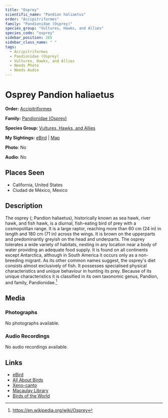 ```yaml
---
title: "Osprey"
scientific_name: "Pandion haliaetus"
order: "Accipitriformes"
family: "Pandionidae (Osprey)"
species_group: "Vultures, Hawks, and Allies"
species_code: "osprey"
sidebar_position: 265
sidebar_class_name: " "
tags: 
  - Accipitriformes
  - Pandionidae (Osprey)
  - Vultures, Hawks, and Allies
  - Needs Photo
  - Needs Audio
---
```


# Osprey <span className='sci_name'>Pandion haliaetus</span>

**Order:** [Accipitriformes](/tags/accipitriformes)

**Family:** [Pandionidae (Osprey)](/tags/pandionidae-osprey)

**Species Group:** [Vultures, Hawks, and Allies](/tags/vultures-hawks-and-allies)

**My Sightings:** [eBird](https://ebird.org/lifelist?r=world&time=life&spp=osprey) | [Map](/map?species_code=osprey)

**Photo**: No 

**Audio**: No

## Places Seen

* California, United States
* Ciudad de México, Mexico

## Description
The osprey (; Pandion haliaetus), historically known as sea hawk, river hawk, and fish hawk, is a diurnal, fish-eating bird of prey with a cosmopolitan range. It is a large raptor, reaching more than 60 cm (24 in) in length and 180 cm (71 in) across the wings. It is brown on the upperparts and predominantly greyish on the head and underparts.
The osprey tolerates a wide variety of habitats, nesting in any location near a body of water providing an adequate food supply. It is found on all continents except Antarctica, although in South America it occurs only as a non-breeding migrant.
As its other common names suggest, the osprey's diet consists almost exclusively of fish. It possesses specialised physical characteristics and unique behaviour in hunting its prey. Because of its unique characteristics it is classified in its own taxonomic genus, Pandion, and family, Pandionidae.[^1]

[^1]: https://en.wikipedia.org/wiki/Osprey

## Media
### Photographs
No photographs available.

### Audio Recordings
No audio recordings available.

## Links
* [eBird](https://ebird.org/species/osprey) 
* [All About Birds](https://www.allaboutbirds.org/guide/osprey) 
* [Xeno-canto](https://www.xeno-canto.org/species/pandion-haliaetus) 
* [Macaulay Library](https://search.macaulaylibrary.org/catalog?taxonCode=osprey&sort=rating_rank_desc)
* [Birds of the World](https://birdsoftheworld.org/bow/species/osprey)
